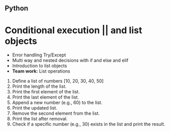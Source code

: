 ## Python
# Conditional execution || and list objects

- Error handling Try/Except
- Multi way and nested decisions with if and else and elif
- Introduction to list objects
- __Team work:__ List operations

 1. Define a list of numbers [10, 20, 30, 40, 50]
 2. Print the length of the list.
 3. Print the first element of the list.
 4. Print the last element of the list.
 5. Append a new number (e.g., 60) to the list.
 6. Print the updated list.
 7. Remove the second element from the list.
 8. Print the list after removal.
 9. Check if a specific number (e.g., 30) exists in the list and print the result.

